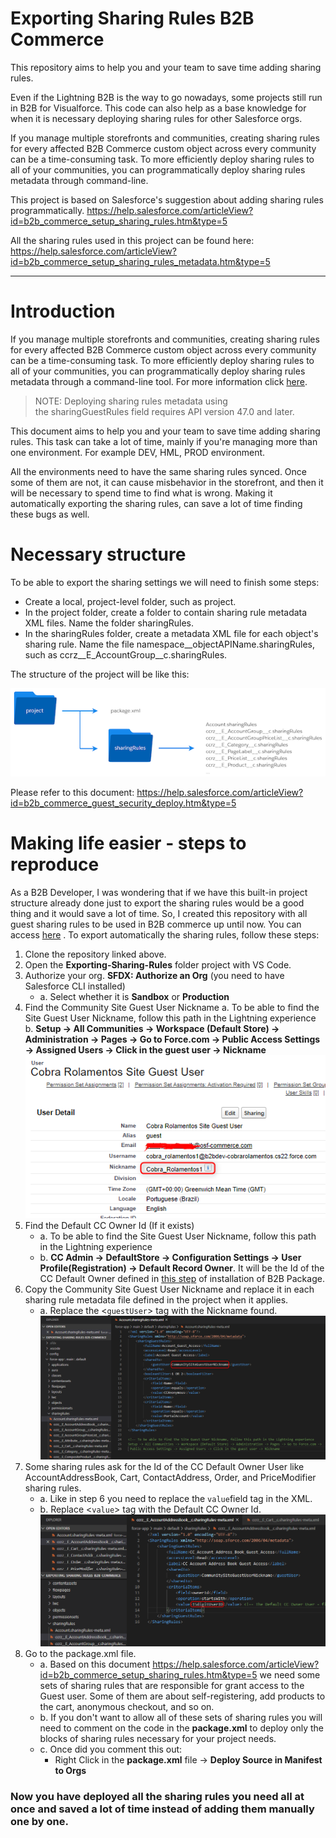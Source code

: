 # Exporting Sharing Rules B2B Commerce
This repository aims to help you and your team to save time adding sharing rules.

Even if the Lightning B2B is the way to go nowadays, some projects still run in B2B for Visualforce.
This code can also help as a base knowledge for when it is necessary deploying sharing rules for other Salesforce orgs.

If you manage multiple storefronts and communities, creating sharing rules for every affected B2B Commerce custom object across every community can be a time-consuming task. To more efficiently deploy sharing rules to all of your communities, you can programmatically deploy sharing rules metadata through command-line.

This project is based on Salesforce's suggestion about adding sharing rules programmatically. 
https://help.salesforce.com/articleView?id=b2b_commerce_setup_sharing_rules.htm&type=5

All the sharing rules used in this project can be found here: https://help.salesforce.com/articleView?id=b2b_commerce_setup_sharing_rules_metadata.htm&type=5

--------------------------------------------------------------------------------------------------------------------

Introduction
============

If you manage multiple storefronts and communities, creating sharing rules for every affected B2B Commerce custom object across every community can be a time-consuming task. To more efficiently deploy sharing rules to all of your communities, you can programmatically deploy sharing rules metadata through a command-line tool. For more information click [here](https://help.salesforce.com/articleView?id=b2b_commerce_guest_security_deploy.htm&type=5 "https://help.salesforce.com/articleView?id=b2b_commerce_guest_security_deploy.htm&type=5").

> NOTE: Deploying sharing rules metadata using the sharingGuestRules field requires API version 47.0 and later.

This document aims to help you and your team to save time adding sharing rules. This task can take a lot of time, mainly if you're managing more than one environment. For example DEV, HML, PROD environment.

All the environments need to have the same sharing rules synced. Once some of them are not, it can cause misbehavior in the storefront, and then it will be necessary to spend time to find what is wrong. Making it automatically exporting the sharing rules, can save a lot of time finding these bugs as well.

Necessary structure
=======================

To be able to export the sharing settings we will need to finish some steps:

-   Create a local, project-level folder, such as project.
-   In the project folder, create a folder to contain sharing rule metadata XML files. Name the folder sharingRules.
-   In the sharingRules folder, create a metadata XML file for each object's sharing rule. Name the file namespace__objectAPIName.sharingRules, such as ccrz__E_AccountGroup__c.sharingRules.

The structure of the project will be like this:

![](<data/img/structure.png>)

Please refer to this document: <https://help.salesforce.com/articleView?id=b2b_commerce_guest_security_deploy.htm&type=5>


Making life easier - steps to reproduce
=======================================

As a B2B Developer, I was wondering that if we have this built-in project structure already done just to export the sharing rules would be a good thing and it would save a lot of time. So, I created this repository with all guest sharing rules to be used in B2B commerce up until now. You can access [here](https://github.com/OSFGlobal/CA-OSF-RND-B2BSolutions-CCZ "https://github.com/OSFGlobal/CA-OSF-RND-B2BSolutions-CCZ") .
To export automatically the sharing rules, follow these steps:

1.  Clone the repository linked above.
2.  Open the **Exporting-Sharing-Rules** folder project with VS Code.
3.  Authorize your org. **SFDX: Authorize an Org** (you need to have Salesforce CLI installed)
    * a.  Select whether it is **Sandbox** or **Production**
4.  Find the Community Site Guest User Nickname
    a.  To be able to find the Site Guest User Nickname, follow this path in the Lightning experience
    b.  **Setup → All Communities → Workspace (Default Store) → Administration → Pages → Go to Force.com → Public Access Settings → Assigned Users → Click in the guest user → Nickname**
        ![](<data/img/guest-site-user.png>)
5.  Find the Default CC Owner Id (If it exists)
    * a.  To be able to find the Site Guest User Nickname, follow this path in the Lightning experience
    * b.  **CC Admin → DefaultStore → Configuration Settings → User Profile(Registration) → Default Record Owner**. It will be the Id of the CC Default Owner defined in [this step](https://help.salesforce.com/articleView?id=b2b_commerce_setup_guest_user_record_owner.htm&type=5 "https://help.salesforce.com/articleView?id=b2b_commerce_setup_guest_user_record_owner.htm&type=5") of installation of B2B Package.
6.  Copy the Community Site Guest User Nickname and replace it in each sharing rule metadata file defined in the project when it applies.
    * a.  Replace the <`guestUser`> tag with the Nickname found.
        ![](<data/img/replace-nickname.png>)
7.  Some sharing rules ask for the Id of the CC Default Owner User like AccountAddressBook, Cart, ContactAddress, Order, and PriceModifier sharing rules.
    * a.  Like in step 6 you need to replace the `value`field tag in the XML.
    * b.  Replace <`value`> tag with the Default CC Owner Id.
        ![](<data/img/replace-id.png>)
8.  Go to the package.xml file.
    * a.  Based on this document <https://help.salesforce.com/articleView?id=b2b_commerce_setup_sharing_rules.htm&type=5> we need some sets of sharing rules that are responsible for grant access to the Guest user. Some of them are about self-registering, add products to the cart, anonymous checkout, and so on.
    * b.  If you don't want to allow all of these sets of sharing rules you will need to comment on the code in the **package.xml** to deploy only the blocks of sharing rules necessary for your project needs.
    * c.  Once did you comment this out:
        -   Right Click in the **package.xml** file → **Deploy Source in Manifest to Orgs**

### Now you have deployed all the sharing rules you need all at once and saved a lot of time instead of adding them manually one by one.